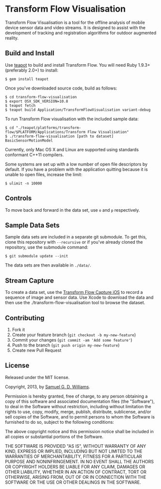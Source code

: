 # Transform Flow Visualisation

Transform Flow Visualisation is a tool for the offline analysis of mobile device sensor data and video streams. It is designed to assist with the development of tracking and registration algorithms for outdoor augmented reality.

## Build and Install

Use [teapot][teapot] to build and install Transform Flow. You will need Ruby 1.9.3+ (preferably 2.0+) to install:

	$ gem install teapot

Once you've downloaded source code, build as follows:

	$ cd transform-flow-visualisation
	$ export OSX_SDK_VERSION=10.8
	$ teapot fetch
	$ teapot build Application/TransformFlowVisualisation variant-debug

To run Transform Flow visualisation with the included sample data:

	$ cd "./teapot/platforms/transform-flow/$PLATFORM/Applications/Transform Flow Visualisation"
	$ ./transform-flow-visualisation [path to dataset] BasicSensorMotionModel

Currently, only Mac OS X and Linux are supported using standards conformant C++11 compilers.

Some systems are set up with a low number of open file descriptors by default. If you have a problem with the application quitting because it is unable to open files, increase the limit:

	$ ulimit -n 10000

[teapot]: http://www.kyusu.org

## Controls

To move back and forward in the data set, use `o` and `p` respectively.

## Sample Data Sets

Sample data sets are included in a separate git submodule. To get this, clone this repository with `--recursive` or if you've already cloned the repository, use the submodule command:

	$ git submodule update --init

The data sets are then available in `./data/`.

## Stream Capture

To create a data set, use the [Transform Flow Capture iOS][transform-flow-capture-ios] to record a sequence of image and sensor data. Use Xcode to download the data and then use the ./transform-flow-visualisation tool to browse the dataset.

[transform-flow-capture-ios]: https://github.com/HITLabNZ/transform-flow-capture-ios

## Contributing

1. Fork it
2. Create your feature branch (`git checkout -b my-new-feature`)
3. Commit your changes (`git commit -am 'Add some feature'`)
4. Push to the branch (`git push origin my-new-feature`)
5. Create new Pull Request

## License

Released under the MIT license.

Copyright, 2013, by [Samuel G. D. Williams](http://www.codeotaku.com/samuel-williams).

Permission is hereby granted, free of charge, to any person obtaining a copy
of this software and associated documentation files (the "Software"), to deal
in the Software without restriction, including without limitation the rights
to use, copy, modify, merge, publish, distribute, sublicense, and/or sell
copies of the Software, and to permit persons to whom the Software is
furnished to do so, subject to the following conditions:

The above copyright notice and this permission notice shall be included in
all copies or substantial portions of the Software.

THE SOFTWARE IS PROVIDED "AS IS", WITHOUT WARRANTY OF ANY KIND, EXPRESS OR
IMPLIED, INCLUDING BUT NOT LIMITED TO THE WARRANTIES OF MERCHANTABILITY,
FITNESS FOR A PARTICULAR PURPOSE AND NONINFRINGEMENT. IN NO EVENT SHALL THE
AUTHORS OR COPYRIGHT HOLDERS BE LIABLE FOR ANY CLAIM, DAMAGES OR OTHER
LIABILITY, WHETHER IN AN ACTION OF CONTRACT, TORT OR OTHERWISE, ARISING FROM,
OUT OF OR IN CONNECTION WITH THE SOFTWARE OR THE USE OR OTHER DEALINGS IN
THE SOFTWARE.